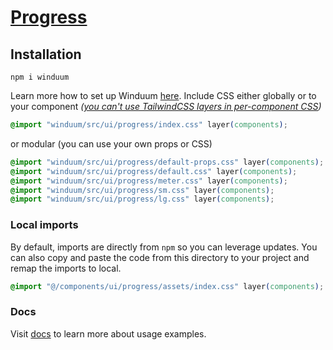 # [Progress](https://winduum.dev/docs/ui/progress.html)

## Installation
```shell
npm i winduum
```
Learn more how to set up Winduum [here](https://winduum.dev/docs/).
Include CSS either globally or to your component _([you can't use TailwindCSS layers in per-component CSS](https://tailwindcss.com/docs/adding-custom-styles#layers-and-per-component-css))_

```css
@import "winduum/src/ui/progress/index.css" layer(components);
```

or modular (you can use your own props or CSS)

```css
@import "winduum/src/ui/progress/default-props.css" layer(components);
@import "winduum/src/ui/progress/default.css" layer(components);
@import "winduum/src/ui/progress/meter.css" layer(components);
@import "winduum/src/ui/progress/sm.css" layer(components);
@import "winduum/src/ui/progress/lg.css" layer(components);
```

### Local imports
By default, imports are directly from `npm` so you can leverage updates.
You can also copy and paste the code from this directory to your project and remap the imports to local.

```css
@import "@/components/ui/progress/assets/index.css" layer(components);
```

### Docs
Visit [docs](https://winduum.dev/docs/ui/progress.html) to learn more about usage examples.
